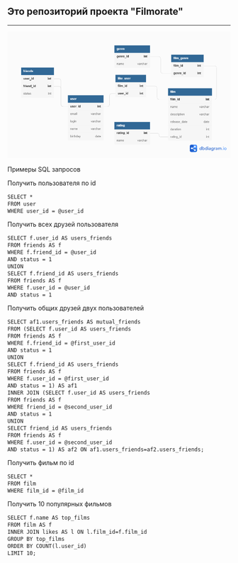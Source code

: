 ## Это репозиторий проекта "Filmorate"  

---

![Диаграмма](https://github.com/MishaSmr/java-filmorate/blob/add-friends-likes/filmorate.png)

Примеры SQL запросов

Получить пользователя по id
```
SELECT *  
FROM user  
WHERE user_id = @user_id  
```

Получить всех друзей пользователя
```
SELECT f.user_id AS users_friends  
FROM friends AS f  
WHERE f.friend_id = @user_id  
AND status = 1  
UNION  
SELECT f.friend_id AS users_friends  
FROM friends AS f  
WHERE f.user_id = @user_id  
AND status = 1  
```

Получить общих друзей двух пользователей
```
SELECT af1.users_friends AS mutual_friends
FROM (SELECT f.user_id AS users_friends
FROM friends AS f
WHERE f.friend_id = @first_user_id
AND status = 1
UNION
SELECT f.friend_id AS users_friends
FROM friends AS f
WHERE f.user_id = @first_user_id
AND status = 1) AS af1
INNER JOIN (SELECT f.user_id AS users_friends
FROM friends AS f
WHERE friend_id = @second_user_id
AND status = 1
UNION
SELECT friend_id AS users_friends
FROM friends AS f
WHERE f.user_id = @second_user_id
AND status = 1) AS af2 ON af1.users_friends=af2.users_friends;
```

Получить фильм по id
```
SELECT *
FROM film
WHERE film_id = @film_id
```

Получить 10 популярных фильмов
```
SELECT f.name AS top_films
FROM film AS f
INNER JOIN likes AS l ON l.film_id=f.film_id
GROUP BY top_films
ORDER BY COUNT(l.user_id)
LIMIT 10;
```
